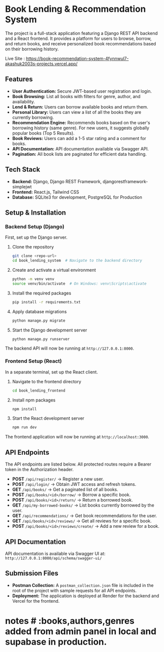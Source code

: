 # Book Lending & Recommendation System

The project is a full-stack application featuring a Django REST API backend and a React frontend. It provides a platform for users to browse, borrow, and return books, and receive personalized book recommendations based on their borrowing history.

Live Site : https://book-recommendation-system-4fynnwul7-akashuk2003s-projects.vercel.app/

## Features

* **User Authentication:** Secure JWT-based user registration and login.
* **Book Browsing:** List all books with filters for genre, author, and availability.
* **Lend & Return:** Users can borrow available books and return them.
* **Personal Library:** Users can view a list of all the books they are currently borrowing.
* **Recommendation Engine:** Recommends books based on the user's borrowing history (same genre). For new users, it suggests globally popular books (Top 5 Results).
* **Book Reviews:** Users can add a 1-5 star rating and a comment for books.
* **API Documentation:** API documentation available via Swagger API.
* **Pagination:** All book lists are paginated for efficient data handling.

## Tech Stack

* **Backend:** Django, Django REST Framework, djangorestframework-simplejwt
* **Frontend:** React.js, Tailwind CSS
* **Database:** SQLite3 for development, PostgreSQL for Production

## Setup & Installation

### Backend Setup (Django)

First, set up the Django server.

1. Clone the repository

   ```bash
   git clone <repo-url>
   cd book_lending_system  # Navigate to the backend directory
   ```

2. Create and activate a virtual environment

   ```bash
   python -m venv venv
   source venv/bin/activate  # On Windows: venv\Scripts\activate
   ```

3. Install the required packages

   ```bash
   pip install -r requirements.txt
   ```

4. Apply database migrations

   ```bash
   python manage.py migrate
   ```

5. Start the Django development server

   ```bash
   python manage.py runserver
   ```

The backend API will now be running at `http://127.0.0.1:8000`.

### Frontend Setup (React)

In a separate terminal, set up the React client.

1. Navigate to the frontend directory

   ```bash
   cd book_lending_frontend
   ```

2. Install npm packages

   ```bash
   npm install
   ```

3. Start the React development server

   ```bash
   npm run dev
   ```

The frontend application will now be running at `http://localhost:3000`.

## API Endpoints

The API endpoints are listed below. All protected routes require a Bearer token in the Authorization header.

* **POST** `/api/register/` → Register a new user.
* **POST** `/api/login/` → Obtain JWT access and refresh tokens.
* **GET** `/api/books/` → Get a paginated list of all books.
* **POST** `/api/books/<id>/borrow/` → Borrow a specific book.
* **POST** `/api/books/<id>/return/` → Return a borrowed book.
* **GET** `/api/my-borrowed-books/` → List books currently borrowed by the user.
* **GET** `/api/recommendations/` → Get book recommendations for the user.
* **GET** `/api/books/<id>/reviews/` → Get all reviews for a specific book.
* **POST** `/api/books/<id>/reviews/create/` → Add a new review for a book.

## API Documentation

API documentation is available via Swagger UI at:
`http://127.0.0.1:8000/api/schema/swagger-ui/`

## Submission Files

* **Postman Collection:** A `postman_collection.json` file is included in the root of the project with sample requests for all API endpoints.
* **Deployment:** The application is deployed at Render for the backend and Vercel for the frontend.

# notes # :books,authors,genres added from admin panel in local and supabase in production.
